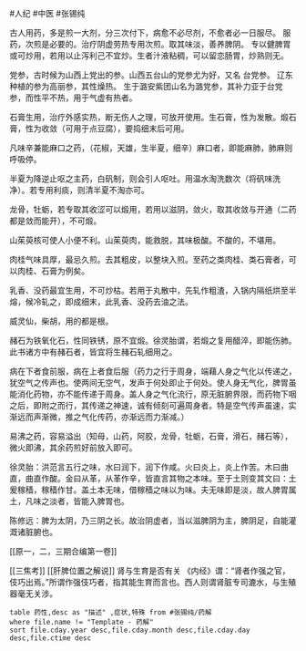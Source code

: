 #人纪 #中医 #张锡纯 


古人用药，多是煎一大剂，分三次付下，病愈不必尽剂，不愈者必一日服尽。
服药，次煎是必要的。治疗阴虚劳热专用次煎。取其味淡，善养脾阴。
专以健脾胃或可炒用，若用以止泻利己不宜炒。生者汁液粘稠，可以留恋肠胃，炒熟则无。

党参，古时候为山西上党出的参。山西五台山的党参尤为好，又名 台党参。
辽东种植的参为高丽参，其性燥热。
生于潞安紫团山名为潞党参，其补力亚于台党参，而性平不热，用于气虚有热者。

石膏生用，治疗外感实热，断无伤人之理，可放开使用。生石膏，性为发散。煅石膏，性为收敛（可用于点豆腐），要捣细末后可用。


凡味辛兼能麻口之药，（花椒，天雄，生半夏，细辛）麻口者，即能麻肺，肺麻则呼吸停。


半夏为降逆止呕之主药，白矾制，则会引人呕吐。用温水淘洗数次（将矾味洗净）。若专用利痰，则清半夏不淘亦可。

龙骨，牡蛎，若专取其收涩可以煅用，若用以滋阴，敛火，取其收敛与开通（二药都是敛而能开），不可煅。

山茱萸核可使人小便不利。山茱萸肉，能救脱，其味极酸。不酸的，不堪用。

肉桂气味具厚，最忌久煎。去其粗皮，以整块入煎。至药之类肉桂、类石膏者，可以肉桂、石膏为例矣。

乳香、没药最宜生用，不可炒枯。若用于丸散中，先轧作粗渣，入锅内隔纸烘至半熔，候冷轧之，即成细末，此乳香、没药去油之法。

威灵仙，柴胡，用的都是根。

赭石为铁氧化石，性同铁锈，原不宜煅。徐灵胎谓，若煅之复用醋淬，即能伤肺。此书诸方中有赭石者，皆宜将生赭石轧细用之。

病在下者食前服，病在上者食后服（药力之行于周身，端藉人身之气化以传递之，犹空气之传声也。使两间无空气，发声于何处即止于何处。使人身无气化，脾胃虽能消化药物，亦不能传递于周身。盖人身之气化流行，原无脏腑界限，而药物下咽之后，即附之而行，其传递之神速，诚有倾刻可遍周身者。特是空气传声虽速，实渐远而声渐微，推之气化传药，亦渐远而力渐减。）

易沸之药，容易溢出（知母，山药，阿胶，龙骨，牡蛎，石膏，滑石，赭石等），微火即沸，其余药煎好前放入即可。



徐灵胎：洪范言五行之味，水曰润下，润下作咸。火曰炎上，炎上作苦。木曰曲直，曲直作酸。金曰从革，从革作辛，皆直言其物之本味。至于土则变其文曰：土爰稼穑，稼穑作甘。盖土本无味，借稼穑之味以为味。夫无味即是淡，故人脾胃属土，凡味之淡者，皆能入脾胃也。

陈修远：脾为太阴，乃三阴之长。故治阴虚者，当以滋脾阴为主，脾阴足，自能灌溉诸脏腑也。


[[原一，二，三期合编第一卷]]


[[三焦考]]
[[肝脾位置之解说]]
肾与生育是否有关
《内经》谓：“肾者作强之官，伎巧出焉。”所谓作强伎巧者，指其能生育而言也。西人则谓肾脏专司漉水，与生殖器毫无关涉。








```dataview
table 药性,desc as "描述" ,症状,特殊 from #张锡纯/药解  
where file.name != "Template - 药解"
sort file.cday.year desc,file.cday.month desc,file.cday.day desc,file.ctime desc
```


















